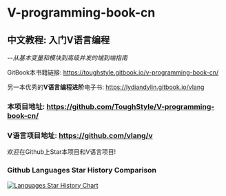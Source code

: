 # V-programming-book-cn
## 中文教程: 入门V语言编程
*--从基本变量和模块到高级并发的端到端指南*

GitBook本书籍链接: https://toughstyle.gitbook.io/v-programming-book-cn/

另一本优秀的**V语言编程进阶**电子书: https://lydiandylin.gitbook.io/vlang

### 本项目地址: https://github.com/ToughStyle/V-programming-book-cn/

### V语言项目地址: https://github.com/vlang/v

欢迎在Github上Star本项目和V语言项目!



### Github Languages Star History Comparison

[![Languages Star History Chart](https://api.star-history.com/svg?repos=goplus/gop,vlang/v,carbon-language/carbon-lang,JuliaLang/julia,JetBrains/kotlin,rust-lang/rust,golang/go,ziglang/zig,nim-lang/nim&type=Date)](https://star-history.com/#goplus/gop&vlang/v&carbon-language/carbon-lang&JuliaLang/julia&JetBrains/kotlin&rust-lang/rust&golang/go&ziglang/zig&nim-lang/nim&Date)
